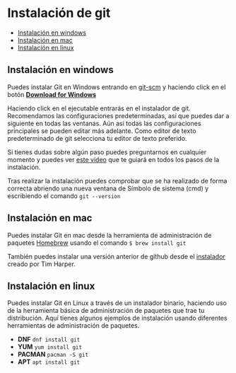 # Instalación de git

- [Instalación en windows](#instalación-en-windows)
- [Instalación en mac](#instalación-en-mac)
- [Instalación en linux](#instalación-en-linux)

## Instalación en windows

Puedes instalar Git en Windows entrando en [git-scm](https://git-scm.com/) y haciendo click en el botón [**Download for Windows**](https://git-scm.com/download/win)

Haciendo click en el ejecutable entrarás en el instalador de git. Recomendamos las configuraciones predeterminadas, así que puedes dar a siguiente en todas las ventanas. Aún así todas las configuraciones principales se pueden editar más adelante. Como editor de texto predeterminado de git selecciona tu editor de texto preferido.

Si tienes dudas sobre algún paso puedes preguntarnos en cualquier momento y puedes ver [este vídeo](https://www.youtube.com/watch?v=nbFwejIsHlY) que te guiará en todos los pasos de la instalación.

Tras realizar la instalación puedes comprobar que se ha realizado de forma correcta abriendo una nueva ventana de Símbolo de sistema (cmd) y escribiendo el comando `git --version`

## Instalación en mac

Puedes instalar Git en mac desde la herramienta de administración de paquetes [Homebrew](https://brew.sh/) usando el comando
`$ brew install git`

También puedes instalar una versión anterior de github desde el [instalador](https://sourceforge.net/projects/git-osx-installer/) creado por Tim Harper.

## Instalación en linux

Puedes instalar Git en Linux a través de un instalador binario, haciendo uso de la herramienta básica de administración de paquetes que trae tu distribución. Aquí tienes algunos ejemplos de instalación usando diferentes herramientas de administración de paquetes.
- **DNF** `dnf install git`
- **YUM** `yum install git`
- **PACMAN** `pacman -S git`
- **APT** `apt install git`
